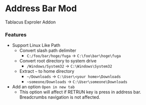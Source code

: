 # Address Bar Mod

Tablacus Exproler  Addon

### Features

- Support Linux Like Path
  - Convert slash path delimiter
    - `C:/foo/bar/hoge/fuga` → `C:\foo\bar\hoge\fuga`
  - Convert root directory to system drive
    - `/Windows/System32` → `C:\Windows\System32`
  - Extract `~` to home directory
    - `~/Downloads` → `C:\User\<your home>\Downloads`
    - `~someone/Downloads` → `C:\User\someone\Downloads`
- Add an option `Open in new tab`
  - This option will affect if RETRUN key is press in address bar.  
    Breadcrumbs navigation is not affected.
